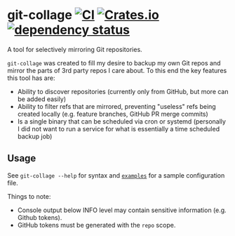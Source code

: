 # git-collage [![CI](https://github.com/DanNixon/git-collage/actions/workflows/ci.yml/badge.svg?branch=main)](https://github.com/DanNixon/git-collage/actions/workflows/ci.yml) [![Crates.io](https://img.shields.io/crates/v/git-collage)](https://crates.io/crates/git-collage) [![dependency status](https://deps.rs/repo/github/dannixon/git-collage/status.svg)](https://deps.rs/repo/github/dannixon/git-collage)

A tool for selectively mirroring Git repositories.

`git-collage` was created to fill my desire to backup my own Git repos and mirror the parts of 3rd party repos I care about.
To this end the key features this tool has are:

- Ability to discover repositories (currently only from GitHub, but more can be added easily)
- Ability to filter refs that are mirrored, preventing "useless" refs being created locally (e.g. feature branches, GitHub PR merge commits)
- Is a single binary that can be scheduled via cron or systemd (personally I did not want to run a service for what is essentially a time scheduled backup job)

## Usage

See `git-collage --help` for syntax and [`examples`](./examples) for a sample configuration file.

Things to note:

- Console output below INFO level may contain sensitive information (e.g. Github tokens).
- GitHub tokens must be generated with the `repo` scope.
